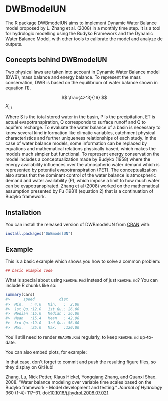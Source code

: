
<!-- README.md is generated from README.Rmd. Please edit that file -->
DWBmodelUN
==========

The R package DWBmodelUN aims to implement Dynamic Water Balance model proposed by L. Zhang et al. (2008) in a monthly time step. It is a tool for hydrologic modelling using the Budyko Framework and the Dynamic Water Balance Model, with other tools to calibrate the model and analyze de outputs.

Concepts behind DWBmodelUN
--------------------------

Two physical laws are taken into account in Dynamic Water Balance model (DWB), mass balance and energy balance. To represent the mass conservation, DWB is based on the equilibrium of water balance shown in equation (1).

$$ \frac{4z^3}{16} $$
*X*<sub>*i*, *j*</sub>

Where S is the total stored water in the basin, P is the precipitation, ET is actual evapotranspiration, Q corresponds to surface runoff and Q to aquifers recharge. To evaluate the water balance of a basin is necessary to know several kind information like climatic variables, catchment physical characteristics and further uniqueness relationships of each study. In the case of water balance models, some information can be replaced by equations and mathematical relations physically based, which makes the models much simpler but functional. To represent energy conservation the model includes a conceptualization made by Budyko (1958) where the energy availability influences over the atmospheric water demand which is represented by potential evapotranspiration (PET). The conceptualization also states that the dominant control of the water balance is atmospheric demand and water availability (P), which impose a limit to how much water can be evapotranspirated. Zhang et al (2008) worked on the mathematical assumption presented by Fu (1981) (equation 2) that is a continuation of Budyko framework.

Installation
------------

You can install the released version of DWBmodelUN from [CRAN](https://CRAN.R-project.org) with:

``` r
install.packages("DWBmodelUN")
```

Example
-------

This is a basic example which shows you how to solve a common problem:

``` r
## basic example code
```

What is special about using `README.Rmd` instead of just `README.md`? You can include R chunks like so:

``` r
summary(cars)
#>      speed           dist       
#>  Min.   : 4.0   Min.   :  2.00  
#>  1st Qu.:12.0   1st Qu.: 26.00  
#>  Median :15.0   Median : 36.00  
#>  Mean   :15.4   Mean   : 42.98  
#>  3rd Qu.:19.0   3rd Qu.: 56.00  
#>  Max.   :25.0   Max.   :120.00
```

You'll still need to render `README.Rmd` regularly, to keep `README.md` up-to-date.

You can also embed plots, for example:

In that case, don't forget to commit and push the resulting figure files, so they display on GitHub!

Zhang, Lu, Nick Potter, Klaus Hickel, Yongqiang Zhang, and Quanxi Shao. 2008. “Water balance modeling over variable time scales based on the Budyko framework - Model development and testing.” *Journal of Hydrology* 360 (1-4): 117–31. doi:[10.1016/j.jhydrol.2008.07.021](https://doi.org/10.1016/j.jhydrol.2008.07.021).
